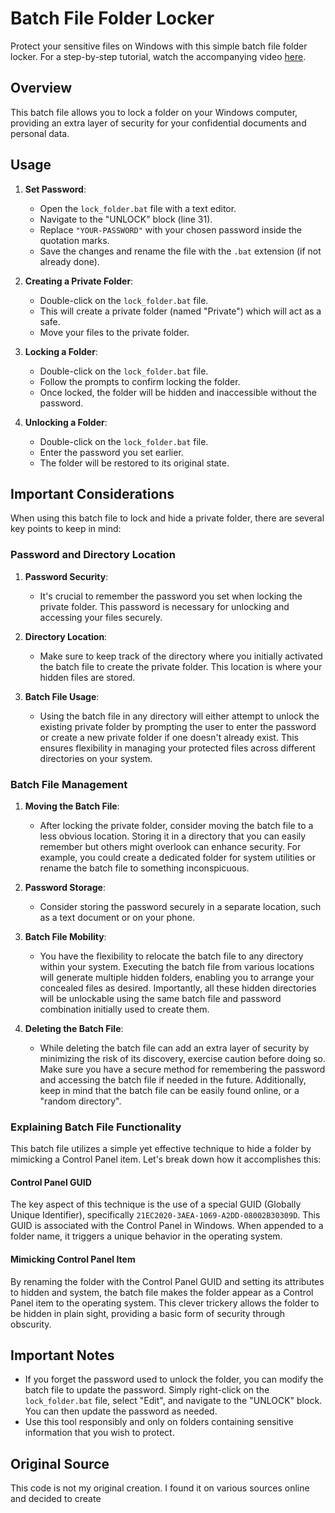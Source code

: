 # Batch File Folder Locker

Protect your sensitive files on Windows with this simple batch file folder locker. For a step-by-step tutorial, watch the accompanying video [here](link_to_youtube_video).

## Overview

This batch file allows you to lock a folder on your Windows computer, providing an extra layer of security for your confidential documents and personal data.

## Usage

1. **Set Password**:
   - Open the `lock_folder.bat` file with a text editor.
   - Navigate to the "UNLOCK" block (line 31).
   - Replace `"YOUR-PASSWORD"` with your chosen password inside the quotation marks.
   - Save the changes and rename the file with the `.bat` extension (if not already done).

2. **Creating a Private Folder**:
   - Double-click on the `lock_folder.bat` file.
   - This will create a private folder (named "Private") which will act as a safe.
   - Move your files to the private folder.

3. **Locking a Folder**:
   - Double-click on the `lock_folder.bat` file.
   - Follow the prompts to confirm locking the folder.
   - Once locked, the folder will be hidden and inaccessible without the password.

4. **Unlocking a Folder**:
   - Double-click on the `lock_folder.bat` file.
   - Enter the password you set earlier.
   - The folder will be restored to its original state.

<!-- This section emphasizes the importance of remembering the password and the directory location of the private folder. -->
## Important Considerations

When using this batch file to lock and hide a private folder, there are several key points to keep in mind:

### Password and Directory Location

1. **Password Security**:
   - It's crucial to remember the password you set when locking the private folder. This password is necessary for unlocking and accessing your files securely.

2. **Directory Location**:
   - Make sure to keep track of the directory where you initially activated the batch file to create the private folder. This location is where your hidden files are stored.

3. **Batch File Usage**:
   - Using the batch file in any directory will either attempt to unlock the existing private folder by prompting the user to enter the password or create a new private folder if one doesn't already exist. This ensures flexibility in managing your protected files across different directories on your system.


<!-- This section provides tips on managing the batch file and maintaining overall security awareness. -->
### Batch File Management

1. **Moving the Batch File**:
   - After locking the private folder, consider moving the batch file to a less obvious location. Storing it in a directory that you can easily remember but others might overlook can enhance security. For example, you could create a dedicated folder for system utilities or rename the batch file to something inconspicuous.

2. **Password Storage**:
   - Consider storing the password securely in a separate location, such as a text document or on your phone.

3. **Batch File Mobility**:
   - You have the flexibility to relocate the batch file to any directory within your system. Executing the batch file from various locations will generate multiple hidden folders, enabling you to arrange your concealed files as desired. Importantly, all these hidden directories will be unlockable using the same batch file and password combination initially used to create them.

4. **Deleting the Batch File**:
   - While deleting the batch file can add an extra layer of security by minimizing the risk of its discovery, exercise caution before doing so. Make sure you have a secure method for remembering the password and accessing the batch file if needed in the future. Additionally, keep in mind that the batch file can be easily found online, or a "random directory".


### Explaining Batch File Functionality

This batch file utilizes a simple yet effective technique to hide a folder by mimicking a Control Panel item. Let's break down how it accomplishes this:

#### Control Panel GUID

The key aspect of this technique is the use of a special GUID (Globally Unique Identifier), specifically `21EC2020-3AEA-1069-A2DD-08002B30309D`. This GUID is associated with the Control Panel in Windows. When appended to a folder name, it triggers a unique behavior in the operating system.

<!-- This section provides an overview of how the batch file works and its key components. -->
#### Mimicking Control Panel Item

By renaming the folder with the Control Panel GUID and setting its attributes to hidden and system, the batch file makes the folder appear as a Control Panel item to the operating system. This clever trickery allows the folder to be hidden in plain sight, providing a basic form of security through obscurity.

## Important Notes

- If you forget the password used to unlock the folder, you can modify the batch file to update the password. Simply right-click on the `lock_folder.bat` file, select "Edit", and navigate to the "UNLOCK" block. You can then update the password as needed.
- Use this tool responsibly and only on folders containing sensitive information that you wish to protect.

## Original Source

This code is not my original creation. I found it on various sources online and decided to create
